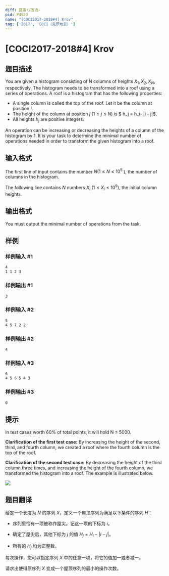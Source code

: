 ```yaml
---
diff: 提高+/省选-
pid: P4523
name: "[COCI2017-2018#4] Krov"
tag: ['2017', 'COCI（克罗地亚）']
---
```

# [COCI2017-2018#4] Krov
## 题目描述

You are given a histogram consisting of N columns of heights $X_1,X_2,X_N$, respectively. The histogram needs to be transformed into a roof using a series of operations. A roof is a
histogram that has the following properties:
- A single column is called the top of the roof. Let it be the column at position $i$.
- The height of the column at position $j\ (1 ≤ j ≤ N)$ is $ h_j = h_i- |i - j|$.
- All heights $h_j$ are positive integers.

An operation can be increasing or decreasing the heights of a column of the histogram by $1$.
It is your task to determine the minimal number of operations needed in order to transform
the given histogram into a roof.

## 输入格式

The first line of input contains the number $N (1 ≤ N ≤ 10^5$
), the number of columns in the
histogram.

The following line contains $N$ numbers $X_i\ (1 ≤ X_i ≤ 10^9)$, the initial column heights.
## 输出格式

You must output the minimal number of operations from the task.

## 样例

### 样例输入 #1
```
4
1 1 2 3
```
### 样例输出 #1
```
3
```
### 样例输入 #2
```
5
4 5 7 2 2
```
### 样例输出 #2
```
4
```
### 样例输入 #3
```
6
4 5 6 5 4 3
```
### 样例输出 #3
```
0
```
## 提示

In test cases worth 60% of total points, it will hold N ≤ 5000.

**Clarification of the first test case:** By increasing the height of the second, third, and fourth column,
we created a roof where the fourth column is the top of the roof.

**Clarification of the second test case:** By decreasing the height of the third column three times, and
increasing the height of the fourth column, we transformed the histogram into a roof. The example is
illustrated below.

![](https://cdn.luogu.com.cn/upload/pic/18666.png)
## 题目翻译

给定一个长度为 $N$ 的序列 $X$，定义一个屋顶序列为满足以下条件的序列 $H$：

- 序列里恰有一项被称作屋尖。记这一项的下标为 $i$。

- 确定了屋尖后，其他下标为 $j$ 的值 $H_j=H_i-|i-j|$。

- 所有的 $H_j$ 均为正整数。

每次操作，您可以指定序列 $X$ 中的任意一项，将它的值加一或者减一。

请求出使得原序列 $X$ 变成一个屋顶序列的最小的操作次数。
